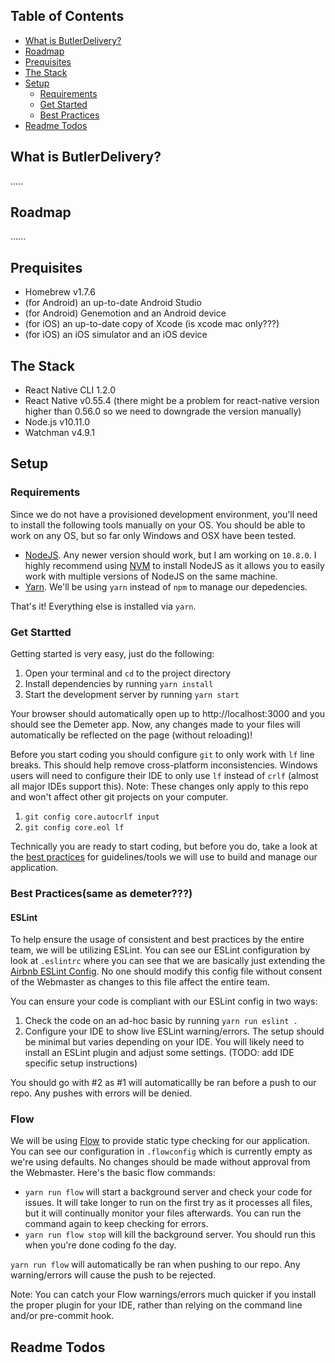 ## Table of Contents

- [What is ButlerDelivery?](#what-is-ButlerDelivery)
- [Roadmap](#roadmap)
- [Prequisites](#prequisites)
- [The Stack](#the-stack)
- [Setup](#setup)
  - [Requirements](#requirements)
  - [Get Started](#get-started)
  - [Best Practices](#best-practices)
- [Readme Todos](#readme-todos)

## What is ButlerDelivery?

.....

## Roadmap
......

## Prequisites

* Homebrew v1.7.6
* (for Android) an up-to-date Android Studio
* (for Android) Genemotion and an Android device
* (for iOS) an up-to-date copy of Xcode (is xcode mac only???)
* (for iOS) an iOS simulator and an iOS device


## The Stack

* React Native CLI 1.2.0
* React Native v0.55.4 (there might be a problem for react-native version higher than 0.56.0 so we need to downgrade the version manually)
* Node.js v10.11.0
* Watchman v4.9.1

## Setup

### Requirements

Since we do not have a provisioned development environment, you'll need to install the following tools manually on your OS. You should be able to work on any OS, but so far only Windows and OSX have been tested.

* [NodeJS](https://nodejs.org/en/). Any newer version should work, but I am working on `10.8.0`. I highly recommend using [NVM](https://github.com/creationix/nvm) to install NodeJS as it allows you to easily work with multiple versions of NodeJS on the same machine. 
* [Yarn](yarnpkg.com/en/docs/install). We'll be using `yarn` instead of `npm` to manage our depedencies.

That's it! Everything else is installed via `yarn`.

### Get Startted

Getting started is very easy, just do the following:

1. Open your terminal and `cd` to the project directory
2. Install dependencies by running `yarn install`
3. Start the development server by running `yarn start`

Your browser should automatically open up to http://localhost:3000 and you should see the Demeter app. Now, any changes made to your files will automatically be reflected on the page (without reloading)! 

Before you start coding you should configure `git` to only work with `lf` line breaks. This should help remove cross-platform inconsistencies. Windows users will need to configure their IDE to only use `lf` instead of `crlf` (almost all major IDEs support this). Note: These changes only apply to this repo and won't affect other git projects on your computer.

1. `git config core.autocrlf input`
2. `git config core.eol lf`

Technically you are ready to start coding, but before you do, take a look at the [best practices](#best-practices) for guidelines/tools we will use to build and manage our application.

### Best Practices(same as demeter???)

#### ESLint

To help ensure the usage of consistent and best practices by the entire team, we will be utilizing ESLint. You can see our ESLint configuration by look at `.eslintrc` where you can see that we are basically just extending the [Airbnb ESLint Config](https://www.npmjs.com/package/eslint-config-airbnb). No one should modify this config file without consent of the Webmaster as changes to this file affect the entire team.

You can ensure your code is compliant with our ESLint config in two ways:

1. Check the code on an ad-hoc basic by running `yarn run eslint .`
2. Configure your IDE to show live ESLint warning/errors. The setup should be minimal but varies depending on your IDE. You will likely need to install an ESLint plugin and adjust some settings. (TODO: add IDE specific setup instructions)

You should go with #2 as #1 will automaticallly be ran before a push to our repo. Any pushes with errors will be denied.

### Flow

We will be using [Flow](https://flow.org/en/docs/react/) to provide static type checking for our application. You can see our configuration in `.flowconfig` which is currently empty as we're using defaults. No changes should be made without approval from the Webmaster. Here's the basic flow commands:

* `yarn run flow` will start a background server and check your code for issues. It will take longer to run on the first try as it processes all files, but it will continually monitor your files afterwards. You can run the command again to keep checking for errors.
* `yarn run flow stop` will kill the background server. You should run this when you're done coding fo the day.

`yarn run flow` will automatically be ran when pushing to our repo. Any warning/errors will cause the push to be rejected.

Note: You can catch your Flow warnings/errors much quicker if you install the proper plugin for your IDE, rather than relying on the command line and/or pre-commit hook.


## Readme Todos

